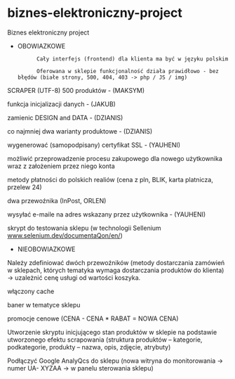 # biznes-elektroniczny-project
Biznes elektroniczny project


* OBOWIAZKOWE

			Cały interfejs (frontend) dla klienta ma być w języku polskim

			Oferowana w sklepie funkcjonalność działa prawidłowo - bez błędów (białe strony, 500, 404, 403 -> php / JS / img)	

SCRAPER (UTF-8) 500 produktów  - (MAKSYM)

funkcja inicjalizacji danych - (JAKUB)

zamienic DESIGN and DATA - (DZIANIS)

co najmniej dwa warianty produktowe - (DZIANIS)

wygenerować (samopodpisany) certyfikat SSL - (YAUHENI)

możliwić przeprowadzenie procesu zakupowego dla nowego użytkownika wraz z założeniem przez niego konta

metody płatności do polskich realiów (cena z pln, BLIK, karta platnicza, przelew 24)

dwa przewoźnika (InPost, ORLEN)

wysyłać e-maile na adres wskazany przez użytkownika - (YAUHENI)

skrypt do testowania sklepu (w technologii Sellenium www.selenium.dev/documentaQon/en/)


- NIEOBOWIAZKOWE

Należy zdefiniować dwóch przewoźników (metody dostarczania zamówień w sklepach, których tematyka wymaga dostarczania produktów do klienta) -> uzależnić cenę usługi od wartości koszyka.

włączony cache

baner w tematyce sklepu

promocje cenowe (CENA - CENA * RABAT = NOWA CENA)

Utworzenie skryptu inicjującego stan produktów w sklepie na podstawie
utworzonego efektu scrapowania (struktura produktów – kategorie, podkategorie,
produkty – nazwa, opis, zdjęcie, atrybuty)

Podłączyć Google AnalyQcs do sklepu (nowa witryna do monitorowania -> numer UA-
XYZAA -> w panelu sterowania sklepu)